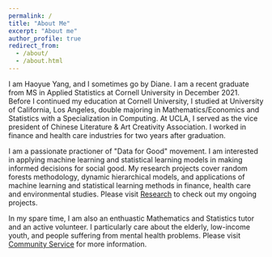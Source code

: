 ```yaml
---
permalink: /
title: "About Me"
excerpt: "About me"
author_profile: true
redirect_from: 
  - /about/
  - /about.html
---
```


I am Haoyue Yang, and I sometimes go by Diane. I am a recent graduate from MS in Applied Statistics at Cornell University in December 2021. Before I continued my education at Cornell University, I studied at University of California, Los Angeles, double majoring in Mathematics/Economics and Statistics with a Specialization in Computing. At UCLA, I served as the vice president of Chinese Literature & Art Creativity Association. I worked in finance and health care industries for two years after graduation.

I am a passionate practioner of "Data for Good" movement. I am interested in applying machine learning and statistical learning models in making informed decisions for social good. My research projects cover random forests methodology, dynamic hierarchical models, and applications of machine learning and statistical learning methods in finance, health care and environmental studies. Please visit [Research](https:/haoyueyang.github.io/research) to check out my ongoing projects.

In my spare time, I am also an enthuastic Mathematics and Statistics tutor and an active volunteer. I particularly care about the elderly, low-income youth, and people suffering from mental health problems. Please visit [Community Service](https:/haoyueyang.github.io/community_service) for more information.
